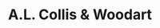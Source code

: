 ---
title: "A.L. Collis & Woodart"
url: /harbour-grace/a-l-collis-and-woodart/
shop: musical instrument
---